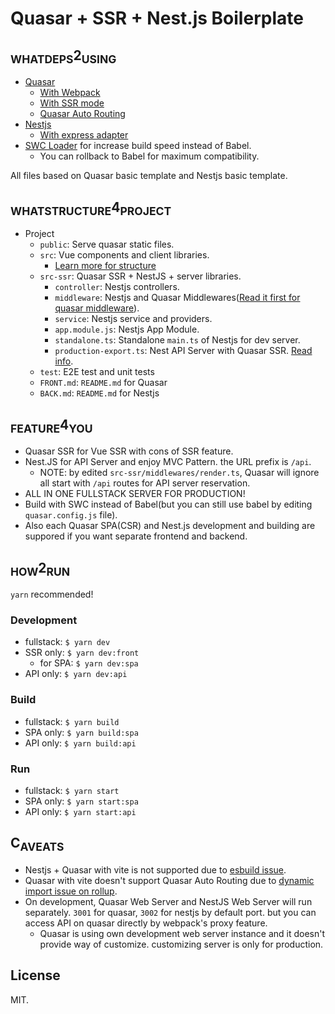 # Quasar + SSR + Nest.js Boilerplate

## <sub>WHATDEPS</sub>2<sub>USING</sub>

- [Quasar](https://quasar.dev)
  - [With Webpack](https://quasar.dev/quasar-cli-webpack/supporting-ts)
  - [With SSR mode](https://quasar.dev/quasar-cli-webpack/developing-ssr/introduction)
  - [Quasar Auto Routing](https://github.com/ldiebold/quasar-app-extension-auto-routing)
- [Nestjs](https://nestjs.com/)
  - [With express adapter](https://docs.nestjs.com/faq/global-prefix)
- [SWC Loader](https://github.com/swc-project/swc-loader) for increase build speed instead of Babel.
  - You can rollback to Babel for maximum compatibility.

All files based on Quasar basic template and Nestjs basic template.

## <sub>WHATSTRUCTURE</sub>4<sub>PROJECT</sub>

- Project
  - `public`: Serve quasar static files.
  - `src`: Vue components and client libraries.
    - [Learn more for structure](https://quasar.dev/quasar-cli-webpack/directory-structure)
  - `src-ssr`: Quasar SSR + NestJS + server libraries.
    - `controller`: Nestjs controllers.
    - `middleware`: Nestjs and Quasar Middlewares([Read it first for quasar middleware](https://quasar.dev/quasar-cli-webpack/developing-ssr/ssr-middleware)).
    - `service`: Nestjs service and providers.
    - `app.module.js`: Nestjs App Module.
    - `standalone.ts`: Standalone `main.ts` of Nestjs for dev server.
    - `production-export.ts`: Nest API Server with Quasar SSR. [Read info](https://quasar.dev/quasar-cli-webpack/developing-ssr/ssr-production-export).
  - `test`: E2E test and unit tests
  - `FRONT.md`: `README.md` for Quasar
  - `BACK.md`: `README.md` for Nestjs

## <sub>FEATURE</sub>4<sub>YOU</sub>

- Quasar SSR for Vue SSR with cons of SSR feature.
- Nest.JS for API Server and enjoy MVC Pattern. the URL prefix is `/api`.
  - NOTE: by edited `src-ssr/middlewares/render.ts`, Quasar will ignore all start with `/api` routes for API server reservation.
- ALL IN ONE FULLSTACK SERVER FOR PRODUCTION!
- Build with SWC instead of Babel(but you can still use babel by editing `quasar.config.js` file).
- Also each Quasar SPA(CSR) and Nest.js development and building are suppored if you want separate frontend and backend.

## <sub>HOW</sub>2<sub>RUN</sub>

`yarn` recommended!

### Development

- fullstack: `$ yarn dev`
- SSR only: `$ yarn dev:front`
  - for SPA: `$ yarn dev:spa`
- API only: `$ yarn dev:api`


### Build

- fullstack: `$ yarn build`
- SPA only: `$ yarn build:spa`
- API only: `$ yarn build:api`

### Run

- fullstack: `$ yarn start`
- SPA only: `$ yarn start:spa`
- API only: `$ yarn start:api`

## C<sub>AVEATS</sub>

- Nestjs + Quasar with vite is not supported due to [esbuild issue](https://github.com/evanw/esbuild/issues/104).
- Quasar with vite doesn't support Quasar Auto Routing due to [dynamic import issue on rollup](https://github.com/rollup/rollup/issues/4485).
- On development, Quasar Web Server and NestJS Web Server will run separately. `3001` for quasar, `3002` for nestjs by default port. but you can access API on quasar directly by webpack's proxy feature.
  - Quasar is using own development web server instance and it doesn't provide way of customize. customizing server is only for production.

## License

MIT.
